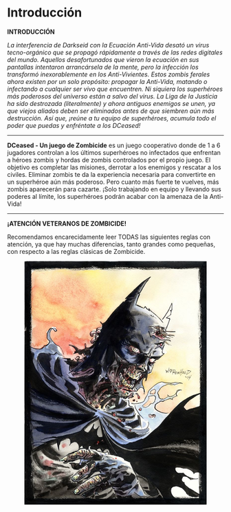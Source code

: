 # Introducción

**INTRODUCCIÓN**

_La interferencia de Darkseid con la Ecuación Anti-Vida desató un virus tecno-orgánico que se propagó rápidamente a través de las redes digitales del mundo. Aquellos desafortunados que vieron la ecuación en sus pantallas intentaron arrancársela de la mente, pero la infección los transformó inexorablemente en los Anti-Vivientes. Estos zombis ferales ahora existen por un solo propósito: propagar la Anti-Vida, matando o infectando a cualquier ser vivo que encuentren. Ni siquiera los superhéroes más poderosos del universo están a salvo del virus. La Liga de la Justicia ha sido destrozada (literalmente) y ahora antiguos enemigos se unen, ya que viejos aliados deben ser eliminados antes de que siembren aún más destrucción. Así que, ¡reúne a tu equipo de superhéroes, acumula todo el poder que puedas y enfréntate a los DCeased!_

***



**DCeased - Un juego de Zombicide** es un juego cooperativo donde de 1 a 6 jugadores controlan a los últimos superhéroes no infectados que enfrentan a héroes zombis y hordas de zombis controlados por el propio juego. El objetivo es completar las misiones, derrotar a los enemigos y rescatar a los civiles. Eliminar zombis te da la experiencia necesaria para convertirte en un superhéroe aún más poderoso. Pero cuanto más fuerte te vuelves, más zombis aparecerán para cazarte. ¡Solo trabajando en equipo y llevando sus poderes al límite, los superhéroes podrán acabar con la amenaza de la Anti-Vida!

***



**¡ATENCIÓN VETERANOS DE ZOMBICIDE!**

Recomendamos encarecidamente leer TODAS las siguientes reglas con atención, ya que hay muchas diferencias, tanto grandes como pequeñas, con respecto a las reglas clásicas de Zombicide.

<figure><img src="../.gitbook/assets/e9313f817d1d98bc1296303ad9ba2275.jpg" alt=""><figcaption></figcaption></figure>

